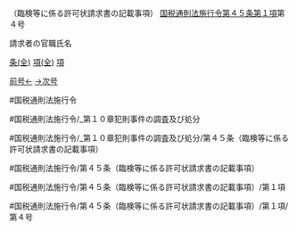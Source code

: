 （臨検等に係る許可状請求書の記載事項）
[国税通則法施行令第４５条第１項](国税通則法施行＿令＿第４５条第１項)第４号

請求者の官職氏名

[条(全)](国税通則法施行＿令＿第４５条_.md)    [項(全)](国税通則法施行＿令＿第４５条第１項_.md)    [項](国税通則法施行＿令＿第４５条第１項.md)

[前号←](国税通則法施行＿令＿第４５条第１項第３号.md)    [→次号](国税通則法施行＿令＿第４５条第１項第５号.md)

#国税通則法施行令

#国税通則法施行令/_第１０章犯則事件の調査及び処分

#国税通則法施行令/_第１０章犯則事件の調査及び処分/第４５条（臨検等に係る許可状請求書の記載事項）

#国税通則法施行令/第４５条（臨検等に係る許可状請求書の記載事項）

#国税通則法施行令/第４５条（臨検等に係る許可状請求書の記載事項）/第１項

#国税通則法施行令/第４５条（臨検等に係る許可状請求書の記載事項）/第１項/第４号

